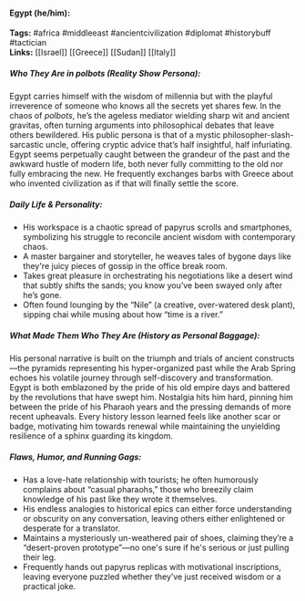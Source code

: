 #### Egypt (he/him):  
**Tags:** #africa #middleeast #ancientcivilization #diplomat #historybuff #tactician  
**Links:** [[Israel]] [[Greece]] [[Sudan]] [[Italy]]

##### Who They Are in *polbots* (Reality Show Persona):  
Egypt carries himself with the wisdom of millennia but with the playful irreverence of someone who knows all the secrets yet shares few. In the chaos of *polbots*, he’s the ageless mediator wielding sharp wit and ancient gravitas, often turning arguments into philosophical debates that leave others bewildered. His public persona is that of a mystic philosopher-slash-sarcastic uncle, offering cryptic advice that’s half insightful, half infuriating. Egypt seems perpetually caught between the grandeur of the past and the awkward hustle of modern life, both never fully committing to the old nor fully embracing the new. He frequently exchanges barbs with Greece about who invented civilization as if that will finally settle the score.

##### Daily Life & Personality:  
- His workspace is a chaotic spread of papyrus scrolls and smartphones, symbolizing his struggle to reconcile ancient wisdom with contemporary chaos.  
- A master bargainer and storyteller, he weaves tales of bygone days like they're juicy pieces of gossip in the office break room.  
- Takes great pleasure in orchestrating his negotiations like a desert wind that subtly shifts the sands; you know you’ve been swayed only after he’s gone.  
- Often found lounging by the “Nile” (a creative, over-watered desk plant), sipping chai while musing about how “time is a river.”  

##### What Made Them Who They Are (History as Personal Baggage):  
His personal narrative is built on the triumph and trials of ancient constructs—the pyramids representing his hyper-organized past while the Arab Spring echoes his volatile journey through self-discovery and transformation. Egypt is both emblazoned by the pride of his old empire days and battered by the revolutions that have swept him. Nostalgia hits him hard, pinning him between the pride of his Pharaoh years and the pressing demands of more recent upheavals. Every history lesson learned feels like another scar or badge, motivating him towards renewal while maintaining the unyielding resilience of a sphinx guarding its kingdom.

##### Flaws, Humor, and Running Gags:  
- Has a love-hate relationship with tourists; he often humorously complains about “casual pharaohs,” those who breezily claim knowledge of his past like they wrote it themselves.  
- His endless analogies to historical epics can either force understanding or obscurity on any conversation, leaving others either enlightened or desperate for a translator.  
- Maintains a mysteriously un-weathered pair of shoes, claiming they’re a “desert-proven prototype”—no one's sure if he's serious or just pulling their leg.  
- Frequently hands out papyrus replicas with motivational inscriptions, leaving everyone puzzled whether they’ve just received wisdom or a practical joke.